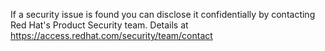 [comment]: # ( Copyright Contributors to the Open Cluster Management project )

If a security issue is found you can disclose it confidentially by contacting Red Hat's Product Security team. Details at https://access.redhat.com/security/team/contact
